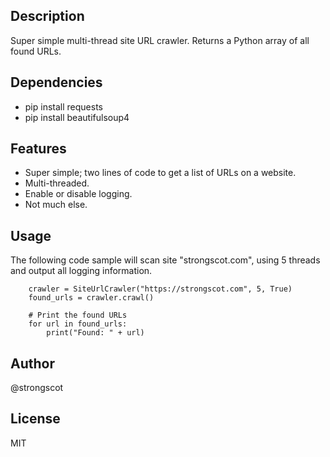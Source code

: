 ## Description

Super simple multi-thread site URL crawler. Returns a Python array of all found URLs.

## Dependencies

- pip install requests
- pip install beautifulsoup4

## Features

- Super simple; two lines of code to get a list of URLs on a website.
- Multi-threaded.
- Enable or disable logging.
- Not much else.

## Usage

The following code sample will scan site "strongscot.com", using 5 threads and output all logging information.

```
    crawler = SiteUrlCrawler("https://strongscot.com", 5, True)
    found_urls = crawler.crawl()
    
    # Print the found URLs
    for url in found_urls:
        print("Found: " + url)
```

## Author

@strongscot

## License

MIT
